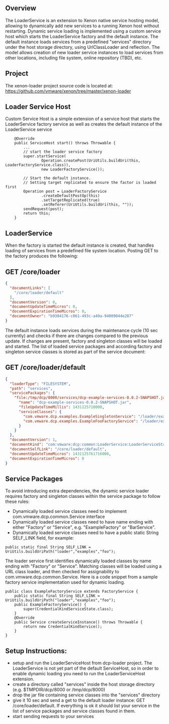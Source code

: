 ## Overview
The LoaderService is an extension to Xenon native service hosting model, allowing to dynamically add new services to a running Xenon host without restarting. Dynamic service loading is implemented using a custom service host which starts the LoaderService factory and the default instance. The default instance loads services from a predefined "services" directory under the host storage directory, using UrlClassLoader and reflection.
The model allows creation of new loader service instances to load services from other locations, including file system, online repository (TBD), etc. 

## Project 
The xenon-loader project source code is located at: https://github.com/vmware/xenon/tree/master/xenon-loader

## Loader Service Host
Custom Service Host is a simple extension of a service host that starts the LoaderService factory service as well as creates the default instance of the LoaderService service
```
    @Override
    public ServiceHost start() throws Throwable {
		...
        // start the loader service factory
        super.startService(
                Operation.createPost(UriUtils.buildUri(this, LoaderFactoryService.class)),
                new LoaderFactoryService());

        // Start the default instance.
        // Setting target replicated to ensure the factor is loaded first
        Operation post = LoaderFactoryService
                .createDefaultPostOp(this)
                .setTargetReplicated(true)
                .setReferer(UriUtils.buildUri(this, ""));
        sendRequest(post);
        return this;
    }
```

## LoaderService
When the factory is started the default instance is created, that handles loading of services from a predefined file system location.
Posting GET to the factory produces the following:

## GET /core/loader
```json
{
  "documentLinks": [
    "/core/loader/default"
  ],
  "documentVersion": 0,
  "documentUpdateTimeMicros": 0,
  "documentExpirationTimeMicros": 0,
  "documentOwner": "b9384176-c061-493c-a49a-94009044e287"
}
```

The default instance loads services during the maintenance cycle (10 sec currently) and checks if there are changes compared to the previous update. If changes are present, factory and singleton classes will be loaded and started. The list of loaded service packages and according factory and singleton service classes is stored as part of the service document:

## GET /core/loader/default
```json
{
  "loaderType": "FILESYSTEM",
  "path": "services",
  "servicePackages": {
    "file:/tmp/dcp/8000/services/dcp-example-services-0.0.2-SNAPSHOT.jar": {
      "name": "dcp-example-services-0.0.2-SNAPSHOT.jar",
      "fileUpdateTimeMillis": 1431125710000,
      "serviceClasses": {
        "com.vmware.dcp.examples.ExampleSingletonService": "/loader/examples/bar",
        "com.vmware.dcp.examples.ExampleFooFactoryService": "/loader/examples/foo"
      }
    }
  },
  "documentVersion": 1,
  "documentKind": "com:vmware:dcp:common:LoaderService:LoaderServiceState",
  "documentSelfLink": "/core/loader/default",
  "documentUpdateTimeMicros": 1431125761716000,
  "documentExpirationTimeMicros": 0
}
```

## Service Packages
To avoid introducing extra dependencies, the dynamic service loader requires factory and singleton classes within the service package to follow these rules:
* Dynamically loaded service classes need to implement com.vmware.dcp.common.Service interface
* Dynamically loaded service classes need to have name ending with either "Factory" or "Service", e.g. "ExampleFactory" or "BarService".
* Dynamically loaded service classes  need to have a public static String SELF_LINK field, for example:
```
public static final String SELF_LINK = UriUtils.buildUriPath("loader","examples","foo");
```

The loader service first identifies dynamically loaded classes by name ending with "Factory" or "Service". Matching classes will be loaded using a URL class loader, and then checked for assignability to com.vmware.dcp.common.Service.
Here is a code snippet from a sample factory service implementation used for dynamic loading. 

```
public class ExampleFactoryService extends FactoryService {
	public static final String SELF_LINK = UriUtils.buildUriPath("loader","examples","foo");
	public ExampleFactoryService() {
		super(CredentialKindServiceState.class);
	}
	@Override
	public Service createServiceInstance() throws Throwable {
		return new CredentialKindService();
	}
}
```

## Setup Instructions:
* setup and run the LoaderServiceHost from dcp-loader project. The LoaderService is not yet part of the default ServiceHost, so in order to enable dynamic loading you need to run the LoaderServiceHost extension.
* create a directory called "services" inside the host storage directory (e.g. $TMPDIR/dcp/8000 or /tmp/dcp/8000) 
* drop the jar file containing service classes into the "services" directory
* give it 10 sec and send a get to the default loader instance: GET /core/loader/default. If everything is ok it should list your service in the list of service packages and service classes found in them.
* start sending requests to your services
